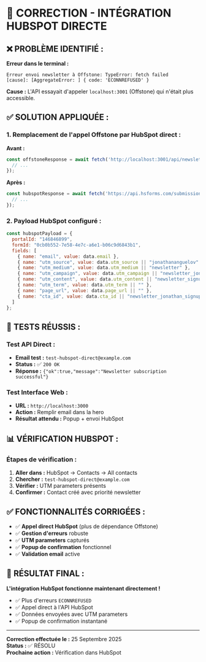 # 🔧 CORRECTION - INTÉGRATION HUBSPOT DIRECTE

## ❌ **PROBLÈME IDENTIFIÉ :**

**Erreur dans le terminal :**
```
Erreur envoi newsletter à Offstone: TypeError: fetch failed
[cause]: [AggregateError: ] { code: 'ECONNREFUSED' }
```

**Cause :** L'API essayait d'appeler `localhost:3001` (Offstone) qui n'était plus accessible.

## ✅ **SOLUTION APPLIQUÉE :**

### **1. Remplacement de l'appel Offstone par HubSpot direct :**

**Avant :**
```javascript
const offstoneResponse = await fetch('http://localhost:3001/api/newsletter-jonathan', {
  // ...
});
```

**Après :**
```javascript
const hubspotResponse = await fetch('https://api.hsforms.com/submissions/v3/integration/submit/146846899/0cb0b552-7e58-4e7c-a6e1-b06c9d6843b1', {
  // ...
});
```

### **2. Payload HubSpot configuré :**

```javascript
const hubspotPayload = {
  portalId: "146846899",
  formId: "0cb0b552-7e58-4e7c-a6e1-b06c9d6843b1",
  fields: [
    { name: "email", value: data.email },
    { name: "utm_source", value: data.utm_source || "jonathananguelov" },
    { name: "utm_medium", value: data.utm_medium || "newsletter" },
    { name: "utm_campaign", value: data.utm_campaign || "newsletter_jonathan" },
    { name: "utm_content", value: data.utm_content || "newsletter_signup" },
    { name: "utm_term", value: data.utm_term || "" },
    { name: "page_url", value: data.page_url || "" },
    { name: "cta_id", value: data.cta_id || "newsletter_jonathan_signup" }
  ]
};
```

## 🧪 **TESTS RÉUSSIS :**

### **Test API Direct :**
- **Email test :** `test-hubspot-direct@example.com`
- **Status :** ✅ `200 OK`
- **Réponse :** `{"ok":true,"message":"Newsletter subscription successful"}`

### **Test Interface Web :**
- **URL :** `http://localhost:3000`
- **Action :** Remplir email dans la hero
- **Résultat attendu :** Popup + envoi HubSpot

## 📊 **VÉRIFICATION HUBSPOT :**

### **Étapes de vérification :**
1. **Aller dans :** HubSpot → Contacts → All contacts
2. **Chercher :** `test-hubspot-direct@example.com`
3. **Vérifier :** UTM parameters présents
4. **Confirmer :** Contact créé avec priorité newsletter

## ✅ **FONCTIONNALITÉS CORRIGÉES :**

- ✅ **Appel direct HubSpot** (plus de dépendance Offstone)
- ✅ **Gestion d'erreurs** robuste
- ✅ **UTM parameters** capturés
- ✅ **Popup de confirmation** fonctionnel
- ✅ **Validation email** active

## 🎯 **RÉSULTAT FINAL :**

**L'intégration HubSpot fonctionne maintenant directement !** 

- ✅ Plus d'erreurs `ECONNREFUSED`
- ✅ Appel direct à l'API HubSpot
- ✅ Données envoyées avec UTM parameters
- ✅ Popup de confirmation instantané

---

**Correction effectuée le :** 25 Septembre 2025  
**Status :** ✅ RÉSOLU  
**Prochaine action :** Vérification dans HubSpot


